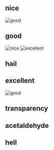 ## nice
 ![good](#good) 

## good
 ![nice](#nice) ![excellent](#excellent) 

## hail
 

## excellent
 ![good](#good) 

## transparency
 

## acetaldehyde
 

## hell
 

